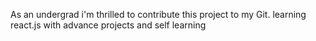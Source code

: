 As an undergrad i'm thrilled to contribute this project to my Git. 
learning react.js with advance projects and self learning
